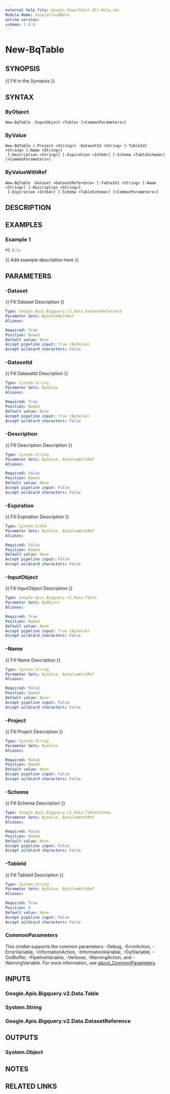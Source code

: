 ```yaml
---
external help file: Google.PowerShell.dll-Help.xml
Module Name: GoogleCloudBeta
online version:
schema: 2.0.0
---
```


# New-BqTable

## SYNOPSIS
{{ Fill in the Synopsis }}

## SYNTAX

### ByObject
```
New-BqTable -InputObject <Table> [<CommonParameters>]
```

### ByValue
```
New-BqTable [-Project <String>] -DatasetId <String> [-TableId] <String> [-Name <String>]
 [-Description <String>] [-Expiration <Int64>] [-Schema <TableSchema>] [<CommonParameters>]
```

### ByValueWithRef
```
New-BqTable -Dataset <DatasetReference> [-TableId] <String> [-Name <String>] [-Description <String>]
 [-Expiration <Int64>] [-Schema <TableSchema>] [<CommonParameters>]
```

## DESCRIPTION


## EXAMPLES

### Example 1
```powershell
PS C:\> 
```

{{ Add example description here }}

## PARAMETERS

### -Dataset
{{ Fill Dataset Description }}

```yaml
Type: Google.Apis.Bigquery.v2.Data.DatasetReference
Parameter Sets: ByValueWithRef
Aliases:

Required: True
Position: Named
Default value: None
Accept pipeline input: True (ByValue)
Accept wildcard characters: False
```

### -DatasetId
{{ Fill DatasetId Description }}

```yaml
Type: System.String
Parameter Sets: ByValue
Aliases:

Required: True
Position: Named
Default value: None
Accept pipeline input: True (ByValue)
Accept wildcard characters: False
```

### -Description
{{ Fill Description Description }}

```yaml
Type: System.String
Parameter Sets: ByValue, ByValueWithRef
Aliases:

Required: False
Position: Named
Default value: None
Accept pipeline input: False
Accept wildcard characters: False
```

### -Expiration
{{ Fill Expiration Description }}

```yaml
Type: System.Int64
Parameter Sets: ByValue, ByValueWithRef
Aliases:

Required: False
Position: Named
Default value: None
Accept pipeline input: False
Accept wildcard characters: False
```

### -InputObject
{{ Fill InputObject Description }}

```yaml
Type: Google.Apis.Bigquery.v2.Data.Table
Parameter Sets: ByObject
Aliases:

Required: True
Position: Named
Default value: None
Accept pipeline input: True (ByValue)
Accept wildcard characters: False
```

### -Name
{{ Fill Name Description }}

```yaml
Type: System.String
Parameter Sets: ByValue, ByValueWithRef
Aliases:

Required: False
Position: Named
Default value: None
Accept pipeline input: False
Accept wildcard characters: False
```

### -Project
{{ Fill Project Description }}

```yaml
Type: System.String
Parameter Sets: ByValue
Aliases:

Required: False
Position: Named
Default value: None
Accept pipeline input: False
Accept wildcard characters: False
```

### -Schema
{{ Fill Schema Description }}

```yaml
Type: Google.Apis.Bigquery.v2.Data.TableSchema
Parameter Sets: ByValue, ByValueWithRef
Aliases:

Required: False
Position: Named
Default value: None
Accept pipeline input: False
Accept wildcard characters: False
```

### -TableId
{{ Fill TableId Description }}

```yaml
Type: System.String
Parameter Sets: ByValue, ByValueWithRef
Aliases:

Required: True
Position: 0
Default value: None
Accept pipeline input: False
Accept wildcard characters: False
```

### CommonParameters
This cmdlet supports the common parameters: -Debug, -ErrorAction, -ErrorVariable, -InformationAction, -InformationVariable, -OutVariable, -OutBuffer, -PipelineVariable, -Verbose, -WarningAction, and -WarningVariable. For more information, see [about_CommonParameters](http://go.microsoft.com/fwlink/?LinkID=113216).

## INPUTS

### Google.Apis.Bigquery.v2.Data.Table

### System.String

### Google.Apis.Bigquery.v2.Data.DatasetReference

## OUTPUTS

### System.Object
## NOTES

## RELATED LINKS
